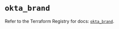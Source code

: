 # `okta_brand`

Refer to the Terraform Registry for docs: [`okta_brand`](https://registry.terraform.io/providers/okta/okta/4.15.0/docs/resources/brand).
